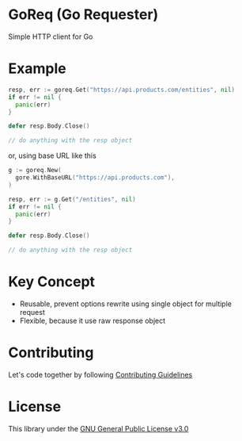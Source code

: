 # GoReq (Go Requester)
Simple HTTP client for Go

# Example

```go
resp, err := goreq.Get("https://api.products.com/entities", nil)
if err != nil {
  panic(err)
}

defer resp.Body.Close()

// do anything with the resp object
```

or, using base URL like this

```go
g := goreq.New(
  gore.WithBaseURL("https://api.products.com"),
)

resp, err := g.Get("/entities", nil)
if err != nil {
  panic(err)
}

defer resp.Body.Close()

// do anything with the resp object
```

# Key Concept
* Reusable, prevent options rewrite using single object for multiple request
* Flexible, because it use raw response object

# Contributing
Let's code together by following [Contributing Guidelines](./CONTRIBUTING.md)

# License
This library under the [GNU General Public License v3.0](./LICENSE)
